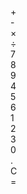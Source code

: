 <head>
    <title>Example Web Page</title>
    <link rel="stylesheet" type="text/css" href="react\calculator\style.css">
</head>


<div class="calculator">
    <div class="input" id="input"></div>
    <div class="buttons">
      <div class="operators">
        <div>+</div>
        <div>-</div>
        <div>&times;</div>
        <div>&divide;</div>
      </div>
      <div class="leftPanel">
        <div class="numbers">
          <div>7</div>
          <div>8</div>
          <div>9</div>
        </div>
        <div class="numbers">
          <div>4</div>
          <div>5</div>
          <div>6</div>
        </div>
        <div class="numbers">
          <div>1</div>
          <div>2</div>
          <div>3</div>
        </div>
        <div class="numbers">
          <div>0</div>
          <div>.</div>
          <div id="clear">C</div>
        </div>
      </div>
      <div class="equal" id="result">=</div>
    </div>
  </div>
